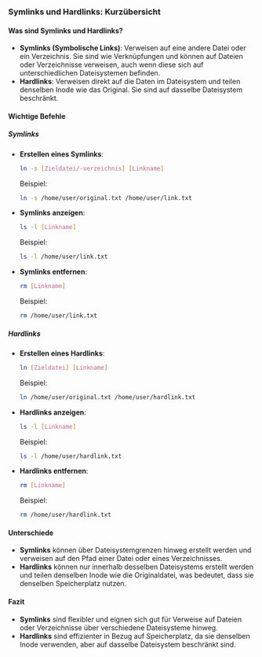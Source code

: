 ### Symlinks und Hardlinks: Kurzübersicht

#### Was sind Symlinks und Hardlinks?
- **Symlinks (Symbolische Links)**: Verweisen auf eine andere Datei oder ein Verzeichnis. Sie sind wie Verknüpfungen und können auf Dateien oder Verzeichnisse verweisen, auch wenn diese sich auf unterschiedlichen Dateisystemen befinden.
- **Hardlinks**: Verweisen direkt auf die Daten im Dateisystem und teilen denselben Inode wie das Original. Sie sind auf dasselbe Dateisystem beschränkt.

#### Wichtige Befehle

##### Symlinks
- **Erstellen eines Symlinks**:
  ```bash
  ln -s [Zieldatei/-verzeichnis] [Linkname]
  ```
  Beispiel:
  ```bash
  ln -s /home/user/original.txt /home/user/link.txt
  ```

- **Symlinks anzeigen**:
  ```bash
  ls -l [Linkname]
  ```
  Beispiel:
  ```bash
  ls -l /home/user/link.txt
  ```

- **Symlinks entfernen**:
  ```bash
  rm [Linkname]
  ```
  Beispiel:
  ```bash
  rm /home/user/link.txt
  ```

##### Hardlinks
- **Erstellen eines Hardlinks**:
  ```bash
  ln [Zieldatei] [Linkname]
  ```
  Beispiel:
  ```bash
  ln /home/user/original.txt /home/user/hardlink.txt
  ```

- **Hardlinks anzeigen**:
  ```bash
  ls -l [Linkname]
  ```
  Beispiel:
  ```bash
  ls -l /home/user/hardlink.txt
  ```

- **Hardlinks entfernen**:
  ```bash
  rm [Linkname]
  ```
  Beispiel:
  ```bash
  rm /home/user/hardlink.txt
  ```

#### Unterschiede
- **Symlinks** können über Dateisystemgrenzen hinweg erstellt werden und verweisen auf den Pfad einer Datei oder eines Verzeichnisses.
- **Hardlinks** können nur innerhalb desselben Dateisystems erstellt werden und teilen denselben Inode wie die Originaldatei, was bedeutet, dass sie denselben Speicherplatz nutzen.

#### Fazit
- **Symlinks** sind flexibler und eignen sich gut für Verweise auf Dateien oder Verzeichnisse über verschiedene Dateisysteme hinweg.
- **Hardlinks** sind effizienter in Bezug auf Speicherplatz, da sie denselben Inode verwenden, aber auf dasselbe Dateisystem beschränkt sind.

